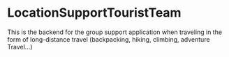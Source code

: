 # LocationSupportTouristTeam
This is the backend for the group support application when traveling in the form of long-distance travel (backpacking, hiking, climbing, adventure Travel...)

